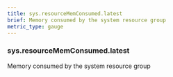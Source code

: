 ```yaml
---
title: sys.resourceMemConsumed.latest
brief: Memory consumed by the system resource group
metric_type: gauge
---
```

### sys.resourceMemConsumed.latest

Memory consumed by the system resource group